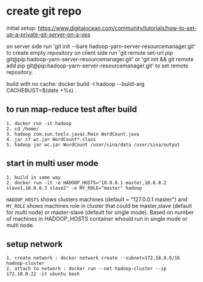 # create git repo
initial setup:
https://www.digitalocean.com/community/tutorials/how-to-set-up-a-private-git-server-on-a-vps

on server side run 'git init --bare hadoop-yarn-server-resourcemanager.git' to create empty repository
on client side run 'git remote set-url pip git@pip:hadoop-yarn-server-resourcemanager.git' or 'git init && git remote add pip git@pip:hadoop-yarn-server-resourcemanager.git' to set remote repository.

build with no cache:
docker build -t hadoop --build-arg CACHEBUST=$(date +%s) .

## to run map-reduce test after build
    1. docker run -it hadoop
    2. cd /home/
    3. hadoop com.sun.tools.javac.Main WordCount.java
    4. jar cf wc.jar WordCount*.class
    5. hadoop jar wc.jar WordCount /user/sina/data /user/sina/output 

## start in multi user mode
    1. build in same way
    2. docker run -it -e HADOOP_HOSTS="10.0.0.1 master,10.0.0.2 slave1,10.0.0.3 slave2" -e MY_ROLE="master" hadoop
`HADOOP_HOSTS` shows clusters machines (default = "127.0.0.1 master") and `MY_ROLE` shows machines role in cluster that could be master,slave (default for multi node) or master-slave (default for single mode). Based on number of machines in HADOOP_HOSTS container whould run in single mode or multi node.

## setup network
    1. create network : docker network create --subnet=172.18.0.0/16 hadoop-cluster
    2. attach to network : docker run --net hadoop-cluster --ip 172.18.0.22 -it ubuntu bash
